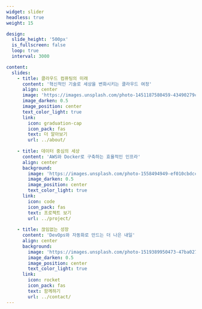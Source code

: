 ```yaml
---
widget: slider
headless: true
weight: 15

design:
  slide_height: '500px'
  is_fullscreen: false
  loop: true
  interval: 3000

content:
  slides:
    - title: 클라우드 컴퓨팅의 미래
      content: '혁신적인 기술로 세상을 변화시키는 클라우드 여정'
      align: center
      image: 'https://images.unsplash.com/photo-1451187580459-43490279c0fa?w=1920&q=80'
      image_darken: 0.5
      image_position: center
      text_color_light: true
      link:
        icon: graduation-cap
        icon_pack: fas
        text: 더 알아보기
        url: ../about/
    
    - title: 데이터 중심의 세상
      content: 'AWS와 Docker로 구축하는 효율적인 인프라'
      align: center
      background:
        image: 'https://images.unsplash.com/photo-1558494949-ef010cbdcc31?w=1920&q=80'
        image_darken: 0.5
        image_position: center
        text_color_light: true
      link:
        icon: code
        icon_pack: fas
        text: 프로젝트 보기
        url: ../project/
    
    - title: 끊임없는 성장
      content: 'DevOps와 자동화로 만드는 더 나은 내일'
      align: center
      background:
        image: 'https://images.unsplash.com/photo-1519389950473-47ba0277781c?w=1920&q=80'
        image_darken: 0.5
        image_position: center
        text_color_light: true
      link:
        icon: rocket
        icon_pack: fas
        text: 함께하기
        url: ../contact/
---
```

